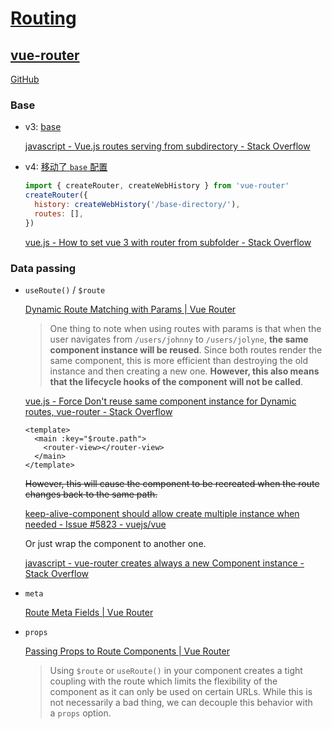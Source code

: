 # [Routing](https://vuejs.org/guide/scaling-up/routing.html)
## [vue-router](https://router.vuejs.org/)
[GitHub](https://github.com/vuejs/router)

### Base
- v3: [base](https://web.archive.org/web/20180428222740/https://router.vuejs.org/en/api/options.html#mode)

  [javascript - Vue.js routes serving from subdirectory - Stack Overflow](https://stackoverflow.com/questions/43918367/vue-js-routes-serving-from-subdirectory)

- v4: [移动了 `base` 配置](https://github.com/vuejs/router/blob/707608e0fd1efab27cd8001799c3a70f4fa12af0/packages/docs/zh/guide/migration/index.md#%E7%A7%BB%E5%8A%A8%E4%BA%86-base-%E9%85%8D%E7%BD%AE)
  ```js
  import { createRouter, createWebHistory } from 'vue-router'
  createRouter({
    history: createWebHistory('/base-directory/'),
    routes: [],
  })
  ```
  [vue.js - How to set vue 3 with router from subfolder - Stack Overflow](https://stackoverflow.com/questions/64723498/how-to-set-vue-3-with-router-from-subfolder)

### Data passing
- `useRoute()` / `$route`

  [Dynamic Route Matching with Params | Vue Router](https://router.vuejs.org/guide/essentials/dynamic-matching.html)
  > One thing to note when using routes with params is that when the user navigates from `/users/johnny` to `/users/jolyne`, **the same component instance will be reused**. Since both routes render the same component, this is more efficient than destroying the old instance and then creating a new one. **However, this also means that the lifecycle hooks of the component will not be called**.

  [vue.js - Force Don't reuse same component instance for Dynamic routes, vue-router - Stack Overflow](https://stackoverflow.com/questions/64445724/force-dont-reuse-same-component-instance-for-dynamic-routes-vue-router)
  ```vue
  <template>
    <main :key="$route.path">
      <router-view></router-view>
    </main>
  </template>
  ```
  ~~However, this will cause the component to be recreated when the route changes back to the same path.~~

  [keep-alive-component should allow create multiple instance when needed - Issue #5823 - vuejs/vue](https://github.com/vuejs/vue/issues/5823)

  Or just wrap the component to another one.

  [javascript - vue-router creates always a new Component instance - Stack Overflow](https://stackoverflow.com/questions/49424507/vue-router-creates-always-a-new-component-instance)

- `meta`

  [Route Meta Fields | Vue Router](https://router.vuejs.org/guide/advanced/meta.html)

- `props`

  [Passing Props to Route Components | Vue Router](https://router.vuejs.org/guide/essentials/passing-props.html)
  > Using `$route` or `useRoute()` in your component creates a tight coupling with the route which limits the flexibility of the component as it can only be used on certain URLs. While this is not necessarily a bad thing, we can decouple this behavior with a `props` option.
